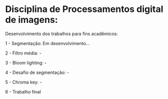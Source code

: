 # Disciplina de Processamentos digital de imagens:

Desenvolvimento dos trabalhos para fins acadêmicos:

1 - Segmentação: Em desenvolvimento...

2 - Filtro média: -

3 - Bloom lighting: -

4 - Desafio de segmentação: -

5 - Chroma key: -

6 - Trabalho final